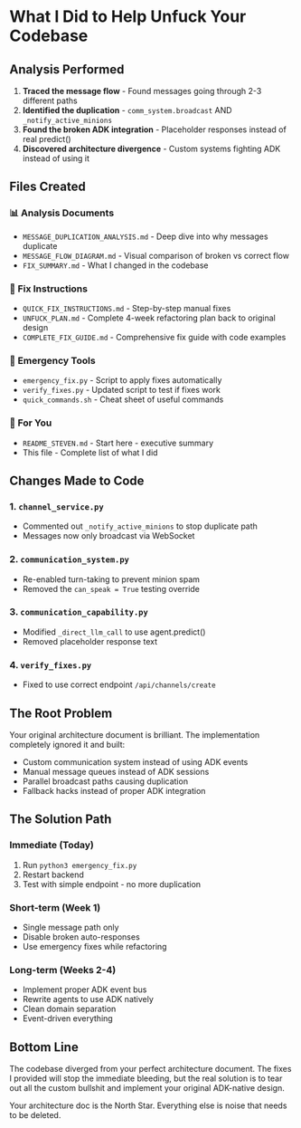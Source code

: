 # What I Did to Help Unfuck Your Codebase

## Analysis Performed

1. **Traced the message flow** - Found messages going through 2-3 different paths
2. **Identified the duplication** - `comm_system.broadcast` AND `_notify_active_minions` 
3. **Found the broken ADK integration** - Placeholder responses instead of real predict()
4. **Discovered architecture divergence** - Custom systems fighting ADK instead of using it

## Files Created

### 📊 Analysis Documents
- `MESSAGE_DUPLICATION_ANALYSIS.md` - Deep dive into why messages duplicate
- `MESSAGE_FLOW_DIAGRAM.md` - Visual comparison of broken vs correct flow
- `FIX_SUMMARY.md` - What I changed in the codebase

### 🔧 Fix Instructions  
- `QUICK_FIX_INSTRUCTIONS.md` - Step-by-step manual fixes
- `UNFUCK_PLAN.md` - Complete 4-week refactoring plan back to original design
- `COMPLETE_FIX_GUIDE.md` - Comprehensive fix guide with code examples

### 🚨 Emergency Tools
- `emergency_fix.py` - Script to apply fixes automatically
- `verify_fixes.py` - Updated script to test if fixes work
- `quick_commands.sh` - Cheat sheet of useful commands

### 📖 For You
- `README_STEVEN.md` - Start here - executive summary
- This file - Complete list of what I did

## Changes Made to Code

### 1. `channel_service.py`
- Commented out `_notify_active_minions` to stop duplicate path
- Messages now only broadcast via WebSocket

### 2. `communication_system.py`
- Re-enabled turn-taking to prevent minion spam
- Removed the `can_speak = True` testing override

### 3. `communication_capability.py`
- Modified `_direct_llm_call` to use agent.predict()
- Removed placeholder response text

### 4. `verify_fixes.py`
- Fixed to use correct endpoint `/api/channels/create`

## The Root Problem

Your original architecture document is brilliant. The implementation completely ignored it and built:
- Custom communication system instead of using ADK events
- Manual message queues instead of ADK sessions  
- Parallel broadcast paths causing duplication
- Fallback hacks instead of proper ADK integration

## The Solution Path

### Immediate (Today)
1. Run `python3 emergency_fix.py`
2. Restart backend
3. Test with simple endpoint - no more duplication

### Short-term (Week 1)
- Single message path only
- Disable broken auto-responses
- Use emergency fixes while refactoring

### Long-term (Weeks 2-4)
- Implement proper ADK event bus
- Rewrite agents to use ADK natively
- Clean domain separation
- Event-driven everything

## Bottom Line

The codebase diverged from your perfect architecture document. The fixes I provided will stop the immediate bleeding, but the real solution is to tear out all the custom bullshit and implement your original ADK-native design.

Your architecture doc is the North Star. Everything else is noise that needs to be deleted.

